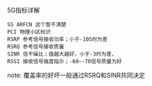 
5G指标详解

    SS ARFCN 这个暂不清楚
    PCI 物理小区标识
    RSRP 参考信号接收功率；小于-105时为差
    RSRQ 参考信号接收质量
    SINR 信干噪比；值越大越好，小于-3时为差，
    RSSI 接收信号强度指示；-60~-70信号质量为好

note: 覆盖率的好坏一般通过RSRQ和SINR共同决定

